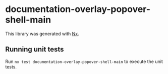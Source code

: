 # documentation-overlay-popover-shell-main

This library was generated with [Nx](https://nx.dev).

## Running unit tests

Run `nx test documentation-overlay-popover-shell-main` to execute the unit tests.
